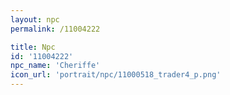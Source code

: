 ```yaml
---
layout: npc
permalink: /11004222

title: Npc
id: '11004222'
npc_name: 'Cheriffe'
icon_url: 'portrait/npc/11000518_trader4_p.png'
---
```


